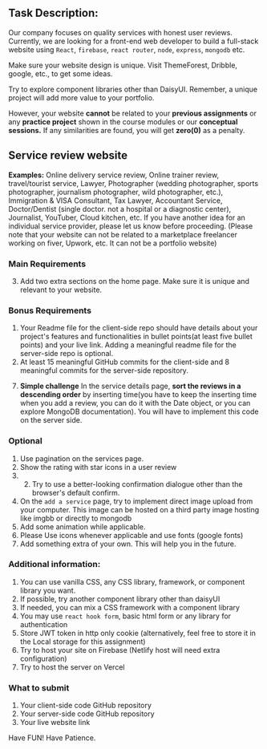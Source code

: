 ## Task Description:

Our company focuses on quality services with honest user reviews. Currently, we are looking for a front-end web developer to build a full-stack website using `React`, `firebase`, `react router`, `node`, `express`, `mongodb` etc.

Make sure your website design is unique. Visit ThemeForest, Dribble, google, etc., to get some ideas.

Try to explore component libraries other than DaisyUI. Remember, a unique project will add more value to your portfolio.

However, your website **cannot** be related to your **previous assignments** or any **practice project** shown in the course modules or our **conceptual sessions.** If any similarities are found, you will get **zero(0)** as a penalty.

## Service review website

**Examples:** Online delivery service review, Online trainer review, travel/tourist service, Lawyer, Photographer (wedding photographer, sports photographer, journalism photographer, wild photographer, etc.), Immigration & VISA Consultant, Tax Lawyer, Accountant Service, Doctor/Dentist (single doctor. not a hospital or a diagnostic center), Journalist, YouTuber, Cloud kitchen, etc. If you have another idea for an individual service provider, please let us know before proceeding. (Please note that your website can not be related to a marketplace freelancer working on fiver, Upwork, etc. It can not be a portfolio website)

### Main Requirements

<!-- 1. The homepage will have a Navbar, a slider/banner/ a meaningful section. Under the navbar, display a list of services. There will be at least 6 services in the database, but here, you will `limit` the number to only 3 i.e. on the home page, you will show maximum of 3 services (this should be done in the backend). Also,  add a meaningful footer. -->

<!-- 2. There will be a " **see all**" button/icon under the 3 services. When clicking the button/icon, take the user to the _/services_ route and show all the services on that page. -->

3. Add two extra sections on the home page. Make sure it is unique and relevant to your website.




   <!-- 4. The services of the home page and the services of the services page will have the name of the service, image, rating(optional), price, a short description(maximum 100 characters), and a view details button with each service card. -->
   <!-- 5. When clicking on the image of the service, the picture will be viewed on full screen. Explore the package [react-photo-view](https://react-photo-view.vercel.app/en-US) for that.
      <!-- 4. On clicking the view details button, the user will be taken to the service details page: _/services/:id_ route  -->
   <!-- 4. The service details route will have two sections. -->
      <!-- 7.1. **Service section:-** show all the details of that Service with full description. -->

      <!-- 7.2. **Review section:-** there will be a review section where a user can see others' reviews of that service. A review should contain a text, name, and image of the reviewer, rating(optional). The user can also **add his/her own review** for that service. But he needs to log in first. If the user is not logged in(use conditional rendering), show a text like: Please login to add a review. After clicking the login button/link, take him to the login page. Otherwise, show a form with a text area and a button to add his review(rating is optional). Please store the user info (email, etc.) and service info (service id, etc.) with each review to display the reviews correctly with the relevant service. -->

<!-- 6. Implement email/password-based authentication and at least one social login(google, Facebook, GitHub, etc.) authentication. Please skip the email verification part here, because it will create some inconvenience for the examiner. It is important for the examiner to be able to check your authentication without any hassle. If you want, you can add email verification after getting the assignment result. -->

<!-- 7. Once a user is logged in, he/she will see more options like My reviews, Add service, and the logout button in the navbar. -->
<!--
8. The "My reviews" page will be a private route and show only the reviews that the current user added either in a table or in cards with relevant information like - service name, review etc. There will be two buttons/icons - edit review(details in the bonus part) and **delete review** with each review. On clicking the delete button/icon, you have to delete the review, and it won't show up on that service page anymore. When the delete is successful, a toast/modal with a message will pop up to inform the user. If the user doesn't add any review, the page will show 'No reviews were added' at the middle of the page -->
<!-- 9. On the "Add service" page(also a private route), you can **add a service** and that service will be shown on the home page. When the service is added successfully, a toast/modal with a message will pop up to inform the     user.
10. No Fake data (data must be hosted on the database). The database could be MongoDB or any other NoSQL database. -->
<!--
11. Add one more public route: Blogs. You will have to answer the following questions on the Blog page

    - Difference between SQL and NoSQL
    - What is JWT, and how does it work?
    - What is the difference between javascript and NodeJS?
    - How does NodeJS handle multiple requests at the same time? -->

### Bonus Requirements

1. Your Readme file for the client-side repo should have details about your project's features and functionalities in bullet points(at least five bullet points) and your live link. Adding a meaningful readme file for the server-side repo is optional.
2. At least 15 meaningful GitHub commits for the client-side and 8 meaningful commits for the server-side repository.
<!-- 3. Your code should be clean and organized. Comments should be added where necessary -->

<!-- 4. The **title of the page** will change with the page you visit. It should not be the same for every route -->
<!-- 5. Add a meaningful favicon -->
<!-- 6. Add a **spinner** on the services page, and the login and register page. If data is loading, a spinner will be displayed. -->

<!-- 6. use the **Environment** Environment variable on both the client (firebase config) and server-side (mongodb credentials, Access token secret). Use .gitignore file on the server side. -->
   <!-- 7. Implement the basic version of the **JWT** **token** for email/password-based authentication. Upon login, you will create a jwt token and store it on the client side, and for the "My reviews" page, you will send the token and verify the user. Implementing 401 and 403 is optional. -->
   <!-- 9. In the "My reviews" page, clicking the **edit review** button/icon shows that review in a modal/in a new route and lets the user update it. -->
7. **Simple challenge** In the service details page, **sort the reviews in a descending order** by inserting time(you have to keep the inserting time when you add a review, you can do it with the Date object, or you can explore MongoDB documentation). You will have to implement this code on the server side.

### Optional

1. Use pagination on the services page.
2. Show the rating with star icons in a user review
3. 2. Try to use a better-looking confirmation dialogue other than the browser's default confirm.
4. On the `add a service` page, try to implement direct image upload from your computer. This image can be hosted on a third party image hosting like imgbb or directly to mongodb
5. Add some animation while applicable.
6. Please Use icons whenever applicable and use fonts (google fonts)
   <!-- 7. Make the footer a little more realistic with the copyright symbol and year. -->
   <!-- 8. Optimize your images -->
7. Add something extra of your own. This will help you in the future.

### Additional information:

1. You can use vanilla CSS, any CSS library, framework, or component library you want.
2. If possible, try another component library other than daisyUI
3. If needed, you can mix a CSS framework with a component library
4. You may use `react hook form`, basic html form or any library for authentication
5. Store JWT token in http only cookie (alternatively, feel free to store it in the Local storage for this assignment)
6. Try to host your site on Firebase (Netlify host will need extra configuration)
7. Try to host the server on Vercel

### What to submit

1. Your client-side code GitHub repository
2. Your server-side code GitHub repository
3. Your live website link

Have FUN! Have Patience.
